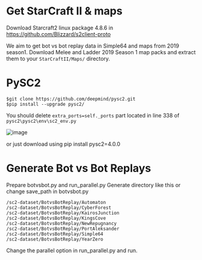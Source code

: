 # Get StarCraft II & maps
Download Starcraft2 linux package 4.8.6 in https://github.com/Blizzard/s2client-proto

We aim to get bot vs bot replay data in Simple64 and maps from 2019 season1.
Download Melee and Ladder 2019 Season 1 map packs and extract them to your `StarCraftII/Maps/` directory.

# PySC2
```
$git clone https://github.com/deepmind/pysc2.git
$pip install --upgrade pysc2/
```
You should delete `extra_ports=self._ports` part located in line 338 of `pysc2\pysc2\env\sc2_env.py`

![image](https://github.com/kapo-war/botreplaygenerator/assets/67684178/8a3ba5f8-c92b-465d-87e3-05aec87c19fe)

or just download using pip install pysc2=4.0.0

# Generate Bot vs Bot Replays
Prepare botvsbot.py and run_parallel.py
Generate directory like this or change save_path in botvsbot.py
```
/sc2-dataset/BotvsBotReplay/Automaton
/sc2-dataset/BotvsBotReplay/CyberForest
/sc2-dataset/BotvsBotReplay/KairosJunction
/sc2-dataset/BotvsBotReplay/KingsCove
/sc2-dataset/BotvsBotReplay/NewRepugnancy
/sc2-dataset/BotvsBotReplay/PortAleksander
/sc2-dataset/BotvsBotReplay/Simple64
/sc2-dataset/BotvsBotReplay/YearZero
```
Change the parallel option in run_parallel.py and run.

